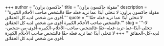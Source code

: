 +++
author = "جاكسون براون"
title = "مقولة جاكسون براون"
description = '''مقولة جاكسون براون: لا تتخلى أبدًا عما تريد فعله حقًا فالشخص صاحب الأحلام الكبيرة أقوى من شخص لديه كل الحقائق.'''
quote = '''لا تتخلى أبدًا عما تريد فعله حقًا فالشخص صاحب الأحلام الكبيرة أقوى من شخص لديه كل الحقائق.'''
slug = '''لا-تتخلى-أبدًا-عما-تريد-فعله-حقًا-فالشخص-صاحب-الأحلام-الكبيرة-أقوى-من-شخص-لديه-كل-الحقائق'''
+++
لا تتخلى أبدًا عما تريد فعله حقًا فالشخص صاحب الأحلام الكبيرة أقوى من شخص لديه كل الحقائق.

